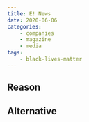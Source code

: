```yaml
---
title: E! News
date: 2020-06-06
categories:
    - companies
    - magazine
    - media
tags:
    - black-lives-matter
---
```


## Reason


## Alternative

